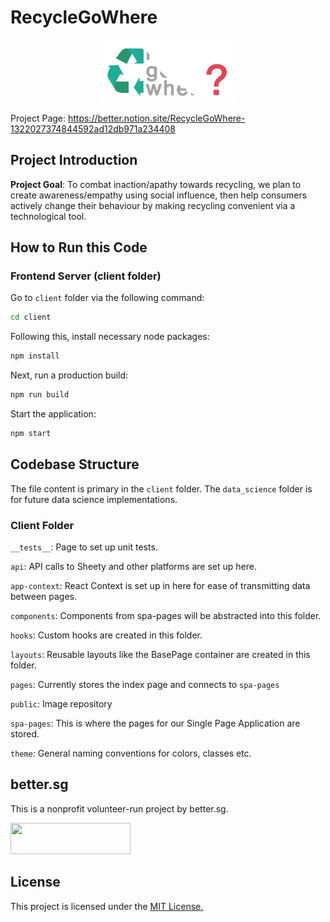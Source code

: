 # RecycleGoWhere

<p align="center">
    <img height="100px" src="img/recyclegowhere2.png" />
</p>

Project Page: https://better.notion.site/RecycleGoWhere-1322027374844592ad12db971a234408

## Project Introduction

**Project Goal**: To combat inaction/apathy towards recycling, we plan to create awareness/empathy using social influence, then help consumers actively change their behaviour by making recycling convenient via a technological tool.

## How to Run this Code

### Frontend Server (client folder)

Go to `client` folder via the following command:

```sh
cd client
```

Following this, install necessary node packages:

```sh
npm install
```

Next, run a production build:

```sh
npm run build
```

Start the application:

```sh
npm start
```

## Codebase Structure

The file content is primary in the `client` folder. The `data_science` folder is for future data science implementations.

### Client Folder
`__tests__`: Page to set up unit tests.

`api`: API calls to Sheety and other platforms are set up here.

`app-context`: React Context is set up in here for ease of transmitting data between pages.

`components`: Components from spa-pages will be abstracted into this folder.

`hooks`: Custom hooks are created in this folder.

`layouts`: Reusable layouts like the BasePage container are created in this folder.

`pages`: Currently stores the index page and connects to `spa-pages`

`public`: Image repository

`spa-pages`: This is where the pages for our Single Page Application are stored.

`theme`: General naming conventions for colors, classes etc.


## better.sg

This is a nonprofit volunteer-run project by better.sg.

<a href="https://better.sg/join.html">
  <img width="192.35" height="50" src="https://better.sg/wp-content/uploads/2020/12/betterwordlogo@0.5x.png" /></a>

## License

This project is licensed under the [MIT License.](LICENSE)
